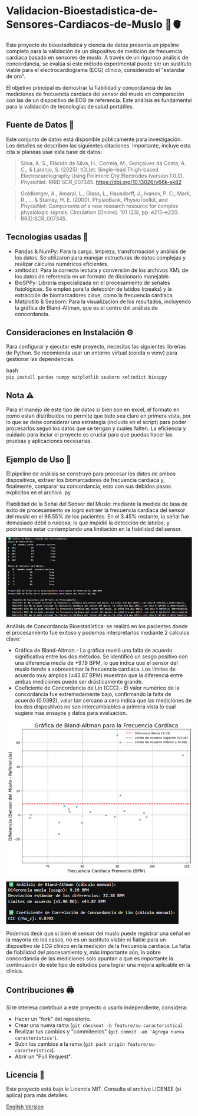 # Validacion-Bioestadistica-de-Sensores-Cardiacos-de-Muslo 🦵🫀
Este proyecto de bioestadística y ciencia de datos presenta un pipeline completo para la validación de un dispositivo de medición de frecuencia cardíaca basado en sensores de muslo. A través de un riguroso análisis de concordancia, se evalúa si este método experimental puede ser un sustituto viable para el electrocardiograma (ECG) clínico, considerado el "estándar de oro".  

El objetivo principal es demostrar la fiabilidad y concordancia de las mediciones de frecuencia cardíaca del sensor del muslo en comparación con las de un dispositivo de ECG de referencia. Este análisis es fundamental para la validación de tecnologías de salud portátiles.  

## Fuente de Datos 💾

Este conjunto de datos está disponible públicamente para investigación. Los detalles se describen las siguientes citaciones. Importante, incluye esta cita si planeas usar esta base de datos:

> Silva, A. S., Plácido da Silva, H., Correia, M., Gonçalves da Costa, A. C., & Laranjo, S. (2025). tOLIet: Single-lead Thigh-based Electrocardiography Using Polimeric Dry Electrodes (version 1.0.0). PhysioNet. RRID:SCR_007345. https://doi.org/10.13026/v66k-sk82

> Goldberger, A., Amaral, L., Glass, L., Hausdorff, J., Ivanov, P. C., Mark, R., ... & Stanley, H. E. (2000). PhysioBank, PhysioToolkit, and PhysioNet: Components of a new research resource for complex physiologic signals. Circulation [Online]. 101 (23), pp. e215–e220. RRID:SCR_007345.

## Tecnologias usadas 🐍
-   Pandas & NumPy: Para la carga, limpieza, transformación y análisis de los datos. Se utilizaron para manejar estructuras de datos complejas y realizar cálculos numéricos eficientes.   
-   xmltodict: Para la correcta lectura y conversión de los archivos XML de los datos de referencia en un formato de diccionario manejable.  
-   BioSPPy: Librería especializada en el procesamiento de señales fisiológicas. Se empleó para la detección de latidos (rpeaks) y la extracción de biomarcadores clave, como la frecuencia cardíaca.  
-   Matplotlib & Seaborn: Para la visualización de los resultados, incluyendo la gráfica de Bland-Altman, que es el centro del análisis de concordancia.    

## Consideraciones en Instalación ⚙️

Para configurar y ejecutar este proyecto, necesitas las siguientes librerías de Python. Se recomienda usar un entorno virtual (conda o venv) para gestionar las dependencias.  

bash  
    ```
    pip install pandas numpy matplotlib seaborn xmltodict biosppy
    ```  

## Nota ⚠️
Para el manejo de este tipo de datos si bien son en excel, el formato en como estan distribuidos no permite que todo sea claro en primera vista, por lo que se debe considerar una estrategia (incluida en el script) para poder procesarlos segun los datos que se tengan y cuales falten. La eficiencia y cuidado para inciar el proyecto es crucial para que puedas hacer las pruebas y aplicaciones necesarias.     

## Ejemplo de Uso 📎

El pipeline de análisis se construyó para procesar los datos de ambos dispositivos, extraer los biomarcadores de frecuencia cardíaca y, finalmente, comparar su concordancia, esto con sus debidos pasos explicitos en el archivo .py  

Fiabilidad de la Señal del Sensor del Muslo: mediante la medida de tasa de éxito de procesamiento se logró extraer la frecuencia cardíaca del sensor del muslo en el 96.55% de los pacientes. En el 3.45% restante, la señal fue demasiado débil o ruidosa, lo que impidió la detección de latidos; y podriamos estar contemplando una limitación en la fiabilidad del sensor.   

![Tasa de éxito de procesamiento](Images/fiabilidad_sensor_muslo.png)

Análisis de Concordancia Bioestadística: se realizó en los pacientes donde el procesamiento fue exitoso y podemos interpretarlos mediante 2 calculos clave:  
-   Gráfica de Bland-Altman.- La gráfica reveló una falta de acuerdo significativa entre los dos métodos. Se identificó un sesgo positivo con una diferencia media de +9.19 BPM, lo que indica que el sensor del muslo tiende a sobreestimar la frecuencia cardíaca. Los límites de acuerdo muy amplios (±43.87 BPM) muestran que la diferencia entre ambas mediciones puede ser drásticamente grande.  
-   Coeficiente de Concordancia de Lin (CCC).-  El valor numérico de la concordancia fue extremadamente bajo, confirmando la falta de acuerdo (0.0392), valor tan cercano a cero indica que las mediciones de los dos dispositivos no son intercambiables a primera vista lo cual sugiere mas ensayos y datos para evaluación.  

![Gráfica de Bland-Altman](Images/grafica_bland_altman.png)

![Coeficiente de Concordancia de Lin](Images/calculo_correlacion_lin.png)

Podemos decir que si bien el sensor del muslo puede registrar una señal en la mayoría de los casos, no es un sustituto viable ni fiable para un dispositivo de ECG clínico en la medición de la frecuencia cardíaca. La falta de fiabilidad del procesamiento y, más importante aún, la pobre concordancia de las mediciones solo apuntan a que es importante la continuación de este tipo de estudios para lograr una mejora aplicable en la clinica.  

## Contribuciones 🖨️

Si te interesa contribuir a este proyecto o usarlo independiente, considera:  
-   Hacer un "fork" del repositorio.
-   Crear una nueva rama (`git checkout -b feature/su-caracteristica`).
-   Realizar tus cambios y "commiteelos" (`git commit -am 'Agrega nueva característica'`).
-   Subir los cambios a la rama (`git push origin feature/su-caracteristica`).
-   Abrir un "Pull Request".

## Licencia 📜

Este proyecto está bajo la Licencia MIT. Consulta el archivo LICENSE (si aplica) para más detalles.


[English Version](README.en.md)

 

